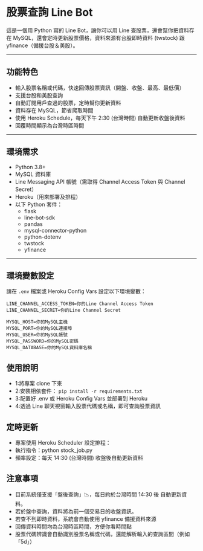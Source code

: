 # 股票查詢 Line Bot

這是一個用 Python 寫的 Line Bot，讓你可以用 Line 查股票，還會幫你把資料存在 MySQL，還會定時更新股票價格，資料來源有台股即時資料 (twstock) 跟 yfinance（備援台股＆美股）。

---

## 功能特色

- 輸入股票名稱或代碼，快速回傳股票資訊（開盤、收盤、最高、最低價）
- 支援台股和美股查詢
- 自動訂閱用戶查過的股票，定時幫你更新資料
- 資料存在 MySQL，節省爬取時間
- 使用 Heroku Schedule，每天下午 2:30 (台灣時間) 自動更新收盤後資料
- 回覆時間顯示為台灣時區時間

---

## 環境需求

- Python 3.8+
- MySQL 資料庫
- Line Messaging API 帳號（需取得 Channel Access Token 與 Channel Secret）
- Heroku（用來部署及排程）
- 以下 Python 套件：
  - flask
  - line-bot-sdk
  - pandas
  - mysql-connector-python
  - python-dotenv
  - twstock
  - yfinance

---

## 環境變數設定

請在 `.env` 檔案或 Heroku Config Vars 設定以下環境變數：

```env
LINE_CHANNEL_ACCESS_TOKEN=你的Line Channel Access Token
LINE_CHANNEL_SECRET=你的Line Channel Secret

MYSQL_HOST=你的MySQL主機
MYSQL_PORT=你的MySQL連接埠
MYSQL_USER=你的MySQL帳號
MYSQL_PASSWORD=你的MySQL密碼
MYSQL_DATABASE=你的MySQL資料庫名稱
```
## 使用說明

- 1:將專案 clone 下來
- 2:安裝相依套件：
    ```pip install -r requirements.txt```
- 3:配置好 .env 或 Heroku Config Vars 並部署到 Heroku
- 4:透過 Line 聊天視窗輸入股票代碼或名稱，即可查詢股票資訊

## 定時更新

- 專案使用 Heroku Scheduler 設定排程：
- 執行指令：python stock_job.py
- 頻率設定：每天 14:30 (台灣時間) 收盤後自動更新資料

## 注意事項

- 目前系統僅支援「盤後查詢」📉，每日約於台灣時間 14:30 後 自動更新資料。
- 若於盤中查詢，資料將為前一個交易日的收盤資訊。
- 若查不到即時資料，系統會自動使用 yfinance 備援資料來源
- 回傳資料時間均為台灣時區時間，方便你看時間點
- 股票代碼辨識會自動識別股票名稱或代碼，還能解析輸入的查詢區間（例如「5d」）